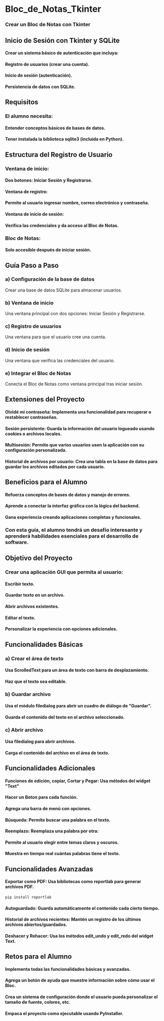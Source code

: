 # Bloc_de_Notas_Tkinter
### Crear un Bloc de Notas con Tkinter

## Inicio de Sesión con Tkinter y SQLite
#### Crear un sistema básico de autenticación que incluya:
#### Registro de usuarios (crear una cuenta).
#### Inicio de sesión (autenticación).
#### Persistencia de datos con SQLite.

## Requisitos
### El alumno necesita:
#### Entender conceptos básicos de bases de datos.
#### Tener instalada la biblioteca sqlite3 (incluida en Python).

## Estructura del Registro de Usuario
### Ventana de inicio:
#### Dos botones: Iniciar Sesión y Registrarse.
#### Ventana de registro:
#### Permite al usuario ingresar nombre, correo electrónico y contraseña.
#### Ventana de inicio de sesión:
#### Verifica las credenciales y da acceso al Bloc de Notas.
### Bloc de Notas:
#### Solo accesible después de iniciar sesión.

## Guía Paso a Paso
### a) Configuración de la base de datos
Crear una base de datos SQLite para almacenar usuarios.
### b) Ventana de inicio
Una ventana principal con dos opciones: Iniciar Sesión y Registrarse.
### c) Registro de usuarios
Una ventana para que el usuario cree una cuenta.
### d) Inicio de sesión
Una ventana que verifica las credenciales del usuario.
### e) Integrar el Bloc de Notas
Conecta el Bloc de Notas como ventana principal tras iniciar sesión.

## Extensiones del Proyecto
#### Olvidé mi contraseña: Implementa una funcionalidad para recuperar o restablecer contraseñas.
#### Sesión persistente: Guarda la información del usuario logueado usando cookies o archivos locales.
#### Multisesión: Permite que varios usuarios usen la aplicación con su configuración personalizada.
#### Historial de archivos por usuario: Crea una tabla en la base de datos para guardar los archivos editados por cada usuario.

## Beneficios para el Alumno
#### Refuerza conceptos de bases de datos y manejo de errores.
#### Aprende a conectar la interfaz gráfica con la lógica del backend.
#### Gana experiencia creando aplicaciones completas y funcionales.

### Con esta guía, el alumno tendrá un desafío interesante y aprenderá habilidades esenciales para el desarrollo de software.

## Objetivo del Proyecto
### Crear una aplicación GUI que permita al usuario:

#### Escribir texto.
#### Guardar texto en un archivo.
#### Abrir archivos existentes.
#### Editar el texto.
#### Personalizar la experiencia con opciones adicionales.

## Funcionalidades Básicas
### a) Crear el área de texto
#### Usa ScrolledText para un área de texto con barra de desplazamiento.
#### Haz que el texto sea editable.

### b) Guardar archivo
#### Usa el módulo filedialog para abrir un cuadro de diálogo de "Guardar".
#### Guarda el contenido del texto en el archivo seleccionado.

### c) Abrir archivo
#### Usa filedialog para abrir archivos.
#### Carga el contenido del archivo en el área de texto.

## Funcionalidades Adicionales
#### Funciones de edición, copiar, Cortar y Pegar: Usa métodos del widget "Text"
#### Hacer un Boton para cada función.
#### Agrega una barra de menú con opciones.
#### Búsqueda: Permite buscar una palabra en el texto.
#### Reemplazo: Reemplaza una palabra por otra:
#### Permite al usuario elegir entre temas claros y oscuros.
#### Muestra en tiempo real cuántas palabras tiene el texto.

## Funcionalidades Avanzadas
#### Exportar como PDF: Usa bibliotecas como reportlab para generar archivos PDF.

    pip install reportlab

#### Autoguardado: Guarda automáticamente el contenido cada cierto tiempo.
#### Historial de archivos recientes: Mantén un registro de los últimos archivos abiertos/guardados.
#### Deshacer y Rehacer: Usa los métodos edit_undo y edit_redo del widget Text.

## Retos para el Alumno
#### Implementa todas las funcionalidades básicas y avanzadas.
#### Agrega un botón de ayuda que muestre información sobre cómo usar el Bloc.
#### Crea un sistema de configuración donde el usuario pueda personalizar el tamaño de fuente, colores, etc.
#### Empaca el proyecto como ejecutable usando PyInstaller.



